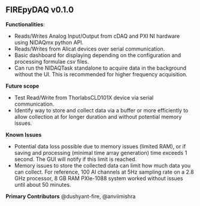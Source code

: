 ## FIREpyDAQ v0.1.0
**Functionalities**:
- Reads/Writes Analog Input/Output from cDAQ and PXI NI hardware using NIDAQmx python API.
- Reads/Writes from Alicat devices over serial communication.
- Basic dashboard for displaying depending on the configuration and processing formulae csv files.
- Can run the NIDAQTask standalone to acquire data in the background without the UI. This is recommended for higher frequency acquisition.

**Future scope**
- Test Read/Write from ThorlabsCLD101X device via serial communication.
- Identify way to store and collect data via a buffer or more efficiently to allow collection at for longer duration and without potential memory issues.

**Known Issues**
- Potential data loss possible due to memory issues (limited RAM), or if saving and processing (minimal time array generation) time exceeds 1 second. The GUI will notify if this limit is reached.
- Memory issues to store the collected data can limit how much data you can collect. For reference, 100 AI channels at 5Hz sampling rate on a 2.8 GHz processor, 8 GB RAM PXIe-1088 system worked without issues until about 50 minutes.

**Primary Contributors**
@dushyant-fire, @anviimishra